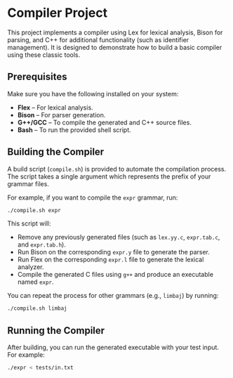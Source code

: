 # Compiler Project

This project implements a compiler using Lex for lexical analysis, Bison for parsing, and C++ for additional functionality (such as identifier management). It is designed to demonstrate how to build a basic compiler using these classic tools.


## Prerequisites

Make sure you have the following installed on your system:
- **Flex** – For lexical analysis.
- **Bison** – For parser generation.
- **G++/GCC** – To compile the generated and C++ source files.
- **Bash** – To run the provided shell script.

## Building the Compiler

A build script (`compile.sh`) is provided to automate the compilation process. The script takes a single argument which represents the prefix of your grammar files.

For example, if you want to compile the `expr` grammar, run:

```bash
./compile.sh expr
```

This script will:

- Remove any previously generated files (such as `lex.yy.c`, `expr.tab.c`, and `expr.tab.h`).
- Run Bison on the corresponding `expr.y` file to generate the parser.
- Run Flex on the corresponding `expr.l` file to generate the lexical analyzer.
- Compile the generated C files using `g++` and produce an executable named `expr`.

You can repeat the process for other grammars (e.g., `limbaj`) by running:

```bash
./compile.sh limbaj
```

## Running the Compiler

After building, you can run the generated executable with your test input. For example:

```bash
./expr < tests/in.txt
